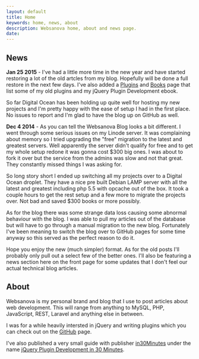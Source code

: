 ```yaml
---
layout: default
title: Home
keywords: home, news, about
description: Websanova home, about and news page.
date: 
---
```


## News

__Jan 25 2015__ - I've had a little more time in the new year and have started restoring a lot of the old artcles from my blog. Hopefully will be done a full restore in the next few days. I've also added a [Plugins](/plugins) and [Books](/books) page that list some of my old plugins and my jQuery Plugin Development ebook.

So far Digital Ocean has been holding up quite well for hosting my new projects and I'm pretty happy with the ease of setup I had in the first place. No issues to report and I'm glad to have the blog up on GitHub as well.

__Dec 4 2014__ - As you can tell the Websanova Blog looks a bit different. I went through some serious issues on my Linode server. It was complaining about memory so I tried upgrading the "free" migration to the latest and greatest servers. Well apparently the server didn't qualify for free and to get my whole setup redone it was gonna cost $300 big ones. I was about to fork it over but the service from the admins was slow and not that great. They constantly missed things I was asking for.

So long story short I ended up switching all my projects over to a Digital Ocean droplet. They have a nice pre built Debian LAMP server with all the latest and greatest including php 5.5 with opcache out of the box. It took a couple hours to get the rest setup and a few more to migrate the projects over. Not bad and saved $300 books or more possibly.

As for the blog there was some strange data loss causing some abnormal behaviour with the blog. I was able to pull my articles out of the database but will have to go through a manual migration to the new blog. Fortunately I've been meaning to switch the blog over to GitHub pages for some time anyway so this served as the perfect reason to do it.

Hope you enjoy the new (much simpler) format. As for the old posts I'll probably only pull out a select few of the better ones. I'll also be featuring a news section here on the front page for some updates that I don't feel our actual technical blog articles.

## About

Websanova is my personal brand and blog that I use to post articles about web development. This will range from anything to MySQL, PHP, JavaScript, REST, Laravel and anything else in between.

I was for a while heavily intersted in jQuery and writing plugins which you can check out on the [GitHub](https://github.com) page.

I've also published a very small guide with publisher [in30Minutes](http://in30minutes.com) under the name [jQuery Plugin Development in 30 Minutes](http://jquery.in30minutes.com).